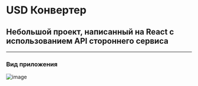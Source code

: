 # USD Конвертер 
## Небольшой проект, написанный на React с использованием API стороннего сервиса
---
### Вид приложения
![image](https://github.com/LeegraGH/USD_converter/assets/94003025/89f51879-970a-44fd-b961-6c3a70dd2bcf)
